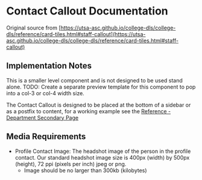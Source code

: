 # Contact Callout Documentation

Original source from [https://utsa-asc.github.io/college-dls/college-dls/reference/card-tiles.html#staff-callout](https://utsa-asc.github.io/college-dls/college-dls/reference/card-tiles.html#staff-callout)

## Implementation Notes

This is a smaller level component and is not designed to be used stand alone.  TODO: Create a separate preview template for this component to pop into a col-3 or col-4 width size.

The Contact Callout is designed to be placed at the bottom of a sidebar or as a postfix to content, for a working example see the [Reference - Department Secondary Page](department-secondary-page--default)

## Media Requirements
- Profile Contact Image:  The headshot image of the person in the profile contact.  Our standard headshot image size is 400px (width) by 500px (height), 72 ppi (pixels per inch) jpeg or png.
    - Image should be no larger than 300kb (kilobytes)